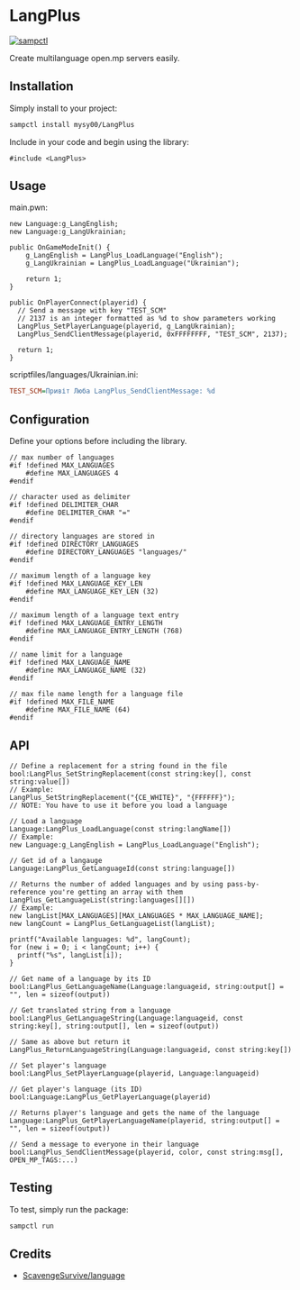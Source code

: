 # LangPlus

[![sampctl](https://img.shields.io/badge/sampctl-LangPlus-2f2f2f.svg?style=for-the-badge)](https://github.com/mysy00/LangPlus)

Create multilanguage open.mp servers easily.

## Installation

Simply install to your project:

```bash
sampctl install mysy00/LangPlus
```

Include in your code and begin using the library:

```pawn
#include <LangPlus>
```

## Usage

main.pwn:
```pawn
new Language:g_LangEnglish;
new Language:g_LangUkrainian;

public OnGameModeInit() {
    g_LangEnglish = LangPlus_LoadLanguage("English");
    g_LangUkrainian = LangPlus_LoadLanguage("Ukrainian");

    return 1;
}

public OnPlayerConnect(playerid) {
  // Send a message with key "TEST_SCM"
  // 2137 is an integer formatted as %d to show parameters working
  LangPlus_SetPlayerLanguage(playerid, g_LangUkrainian);
  LangPlus_SendClientMessage(playerid, 0xFFFFFFFF, "TEST_SCM", 2137);

  return 1;
}
```

scriptfiles/languages/Ukrainian.ini:
```ini
TEST_SCM=Привіт Люба LangPlus_SendClientMessage: %d
```

## Configuration
Define your options before including the library.

```pawn
// max number of languages
#if !defined MAX_LANGUAGES
    #define MAX_LANGUAGES 4
#endif

// character used as delimiter
#if !defined DELIMITER_CHAR
    #define DELIMITER_CHAR "="
#endif

// directory languages are stored in
#if !defined DIRECTORY_LANGUAGES
	#define DIRECTORY_LANGUAGES "languages/"
#endif

// maximum length of a language key
#if !defined MAX_LANGUAGE_KEY_LEN
	#define MAX_LANGUAGE_KEY_LEN (32)
#endif

// maximum length of a language text entry
#if !defined MAX_LANGUAGE_ENTRY_LENGTH
	#define MAX_LANGUAGE_ENTRY_LENGTH (768)
#endif

// name limit for a language
#if !defined MAX_LANGUAGE_NAME
	#define MAX_LANGUAGE_NAME (32)
#endif

// max file name length for a language file
#if !defined MAX_FILE_NAME
    #define MAX_FILE_NAME (64)
#endif
```

## API
```pawn
// Define a replacement for a string found in the file
bool:LangPlus_SetStringReplacement(const string:key[], const string:value[])
// Example:
LangPlus_SetStringReplacement("{CE_WHITE}", "{FFFFFF}");
// NOTE: You have to use it before you load a language

// Load a language
Language:LangPlus_LoadLanguage(const string:langName[])
// Example:
new Language:g_LangEnglish = LangPlus_LoadLanguage("English");

// Get id of a langauge
Language:LangPlus_GetLanguageId(const string:language[])

// Returns the number of added languages and by using pass-by-reference you're getting an array with them
LangPlus_GetLanguageList(string:languages[][])
// Example:
new langList[MAX_LANGUAGES][MAX_LANGUAGES * MAX_LANGUAGE_NAME];
new langCount = LangPlus_GetLanguageList(langList);

printf("Available languages: %d", langCount);
for (new i = 0; i < langCount; i++) {
  printf("%s", langList[i]);
}

// Get name of a language by its ID
bool:LangPlus_GetLanguageName(Language:languageid, string:output[] = "", len = sizeof(output))

// Get translated string from a language
bool:LangPlus_GetLanguageString(Language:languageid, const string:key[], string:output[], len = sizeof(output))

// Same as above but return it
LangPlus_ReturnLanguageString(Language:languageid, const string:key[])

// Set player's language
bool:LangPlus_SetPlayerLanguage(playerid, Language:languageid)

// Get player's language (its ID)
bool:Language:LangPlus_GetPlayerLanguage(playerid)

// Returns player's language and gets the name of the language
Language:LangPlus_GetPlayerLanguageName(playerid, string:output[] = "", len = sizeof(output))

// Send a message to everyone in their language
bool:LangPlus_SendClientMessage(playerid, color, const string:msg[], OPEN_MP_TAGS:...)
```

## Testing

To test, simply run the package:

```bash
sampctl run
```

## Credits
- [ScavengeSurvive/language](https://github.com/ScavengeSurvive/language)
